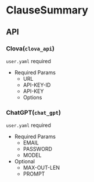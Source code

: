 # ClauseSummary

## API
### Clova(`clova_api`)
`user.yaml` required
- Required Params
    - URL
    - API-KEY-ID
    - API-KEY
    - Options

### ChatGPT(`chat_gpt`)
`user.yaml` required
- Required Params
    - EMAIL
    - PASSWORD
    - MODEL
- Optional
    - MAX-OUT-LEN
    - PROMPT